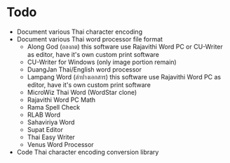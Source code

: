 # Todo

- Document various Thai character encoding
- Document various Thai word processor file format
  - Along God (อลงกต)
    this software use Rajavithi Word PC or CU-Writer as editor, have it's own custom print software
  - CU-Writer for Windows (only image portion remain)
  - DuangJan Thai/English word processor
  - Lampang Word (ลำปางเอกสาร)
    this software use Rajavithi Word PC as editor, have it's own custom print software
  - MicroWiz Thai Word (WordStar clone)
  - Rajavithi Word PC Math
  - Rama Spell Check
  - RLAB Word
  - Sahaviriya Word
  - Supat Editor
  - Thai Easy Writer
  - Venus Word Processor
- Code Thai character encoding conversion library
